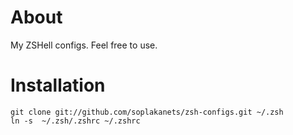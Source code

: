 About
=====
My ZSHell configs. Feel free to use.


Installation
============
    git clone git://github.com/soplakanets/zsh-configs.git ~/.zsh
    ln -s  ~/.zsh/.zshrc ~/.zshrc

